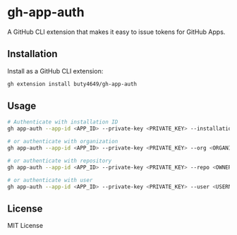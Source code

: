 # gh-app-auth

A GitHub CLI extension that makes it easy to issue tokens for GitHub Apps.

## Installation

Install as a GitHub CLI extension:

```bash
gh extension install buty4649/gh-app-auth
```

## Usage

```bash
# Authenticate with installation ID
gh app-auth --app-id <APP_ID> --private-key <PRIVATE_KEY> --installation-id <INSTALLATION_ID>

# or authenticate with organization
gh app-auth --app-id <APP_ID> --private-key <PRIVATE_KEY> --org <ORGANIZATION>

# or authenticate with repository
gh app-auth --app-id <APP_ID> --private-key <PRIVATE_KEY> --repo <OWNER/REPO>

# or authenticate with user
gh app-auth --app-id <APP_ID> --private-key <PRIVATE_KEY> --user <USERNAME>
```

## License

MIT License
